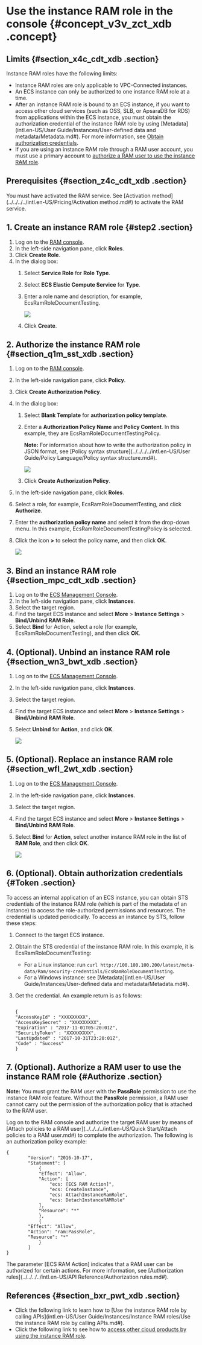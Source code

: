 # Use the instance RAM role in the console {#concept_v3v_zct_xdb .concept}

## Limits {#section_x4c_cdt_xdb .section}

Instance RAM roles have the following limits:

-   Instance RAM roles are only applicable to VPC-Connected instances.
-   An ECS instance can only be authorized to one instance RAM role at a time.
-   After an instance RAM role is bound to an ECS instance, if you want to access other cloud services \(such as OSS, SLB, or ApsaraDB for RDS\) from applications within the ECS instance, you must obtain the authorization credential of the instance RAM role by using [Metadata](intl.en-US/User Guide/Instances/User-defined data and metadata/Metadata.md#). For more information, see [Obtain authorization credentials](#).
-   If you are using an instance RAM role through a RAM user account, you must use a primary account to [authorize a RAM user to use the instance RAM role](#).

## Prerequisites {#section_z4c_cdt_xdb .section}

You must have activated the RAM service. See [Activation method](../../../../intl.en-US/Pricing/Activation method.md#) to activate the RAM service.

## 1. Create an instance RAM role {#step2 .section}

1.  Log on to the [RAM console](https://ram.console.aliyun.com/#/overview).
2.  In the left-side navigation pane, click **Roles**.
3.  Click **Create Role**.
4.  In the dialog box:
    1.  Select **Service Role** for **Role Type**.
    2.  Select **ECS Elastic Compute Service** for **Type**.
    3.  Enter a role name and description, for example, EcsRamRoleDocumentTesting.

        ![](http://static-aliyun-doc.oss-cn-hangzhou.aliyuncs.com/assets/img/9665/15392393595501_en-US.png)

    4.  Click **Create**.

## 2. Authorize the instance RAM role {#section_q1m_sst_xdb .section}

1.  Log on to the [RAM console](https://ram.console.aliyun.com/#/overview).
2.  In the left-side navigation pane, click **Policy**.
3.  Click **Create Authorization Policy**.
4.  In the dialog box:
    1.  Select **Blank Template** for **authorization policy template**.
    2.  Enter a **Authorization Policy Name** and **Policy Content**. In this example, they are EcsRamRoleDocumentTestingPolicy.

        **Note:** For information about how to write the authorization policy in JSON format, see [Policy syntax structure](../../../../intl.en-US/User Guide/Policy Language/Policy syntax structure.md#).

        ![](http://static-aliyun-doc.oss-cn-hangzhou.aliyuncs.com/assets/img/9665/15392393595502_en-US.png)

    3.  Click **Create Authorization Policy**.
5.  In the left-side navigation pane, click **Roles**.
6.  Select a role, for example, EcsRamRoleDocumentTesting, and click **Authorize**.
7.  Enter the **authorization policy name** and select it from the drop-down menu. In this example, EcsRamRoleDocumentTestingPolicy is selected.
8.  Click the icon **\>** to select the policy name, and then click **OK**.

    ![](http://static-aliyun-doc.oss-cn-hangzhou.aliyuncs.com/assets/img/9665/15392393595503_en-US.png)


## 3. Bind an instance RAM role {#section_mpc_cdt_xdb .section}

1.  Log on to the [ECS Management Console](https://ecs.console.aliyun.com/?spm=a2c4g.11186623.2.9.FNEORG#/home).
2.  In the left-side navigation pane, click **Instances**.
3.  Select the target region.
4.  Find the target ECS instance and select **More** \> **Instance Settings** \> **Bind/Unbind RAM Role**.
5.  Select **Bind** for Action, select a role \(for example, EcsRamRoleDocumentTesting\), and then click **OK**.

## 4. \(Optional\). Unbind an instance RAM role {#section_wn3_bwt_xdb .section}

1.  Log on to the [ECS Management Console](https://ecs.console.aliyun.com/?spm=a2c4g.11186623.2.9.FNEORG#/home).
2.  In the left-side navigation pane, click **Instances**.
3.  Select the target region.
4.  Find the target ECS instance and select **More** \> **Instance Settings** \> **Bind/Unbind RAM Role**.
5.  Select **Unbind** for **Action**, and click **OK**.

    ![](http://static-aliyun-doc.oss-cn-hangzhou.aliyuncs.com/assets/img/9665/15392393595506_en-US.png)


## 5. \(Optional\). Replace an instance RAM role {#section_wfl_2wt_xdb .section}

1.  Log on to the [ECS Management Console](https://ecs.console.aliyun.com/?spm=a2c4g.11186623.2.9.FNEORG#/home).
2.  In the left-side navigation pane, click **Instances**.
3.  Select the target region.
4.  Find the target ECS instance and select **More** \> **Instance Settings** \> **Bind/Unbind RAM Role**.
5.  Select **Bind** for **Action**, select another instance RAM role in the list of **RAM Role**, and then click **OK**.

    ![](http://static-aliyun-doc.oss-cn-hangzhou.aliyuncs.com/assets/img/9665/15392393595507_en-US.png)


## 6. \(Optional\). Obtain authorization credentials {#Token .section}

To access an internal application of an ECS instance, you can obtain STS credentials of the instance RAM role \(which is part of the metadata of an instance\) to access the role-authorized permissions and resources. The credential is updated periodically. To access an instance by STS, follow these steps:

1.  Connect to the target ECS instance.
2.  Obtain the STS credential of the instance RAM role. In this example, it is EcsRamRoleDocumentTesting:
    -   For a Linux instance: run `curl http://100.100.100.200/latest/meta-data/Ram/security-credentials/EcsRamRoleDocumentTesting`.
    -   For a Windows instance: see [Metadata](intl.en-US/User Guide/Instances/User-defined data and metadata/Metadata.md#).
3.  Get the credential. An example return is as follows:

    ```
    
    {
    "AccessKeyId" : "XXXXXXXXX",
    "AccessKeySecret" : "XXXXXXXXX",
    "Expiration" : "2017-11-01T05:20:01Z",
    "SecurityToken" : "XXXXXXXXX",
    "LastUpdated" : "2017-10-31T23:20:01Z",
    "Code" : "Success"
    }
    ```


## 7. \(Optional\). Authorize a RAM user to use the instance RAM role {#Authorize .section}

**Note:** You must grant the RAM user with the **PassRole** permission to use the instance RAM role feature. Without the **PassRole** permission, a RAM user cannot carry out the permission of the authorization policy that is attached to the RAM user.

Log on to the RAM console and authorize the target RAM user by means of [Attach policies to a RAM user](../../../../intl.en-US/Quick Start/Attach policies to a RAM user.md#) to complete the authorization. The following is an authorization policy example:

```
{
        "Version": "2016-10-17",
        "Statement": [
            {
            "Effect": "Allow",
            "Action": [
                "ecs: [ECS RAM Action]",
                "ecs: CreateInstance",
                "ecs: AttachInstanceRamRole",
                "ecs: DetachInstanceRAMRole"
            ],
            "Resource": "*"
            },
            {
        "Effect": "Allow",
        "Action": "ram:PassRole",
        "Resource": "*"
            }
        ]
}
```

The parameter \[ECS RAM Action\] indicates that a RAM user can be authorized for certain actions. For more information, see [Authorization rules](../../../../intl.en-US/API Reference/Authorization rules.md#).

## References {#section_bxr_pwt_xdb .section}

-   Click the following link to learn how to [Use the instance RAM role by calling APIs](intl.en-US/User Guide/Instances/Instance RAM roles/Use the instance RAM role by calling APIs.md#).
-   Click the following link to see how to [access other cloud products by using the instance RAM role](https://www.alibabacloud.com/help/doc-detail/54579.htm).

